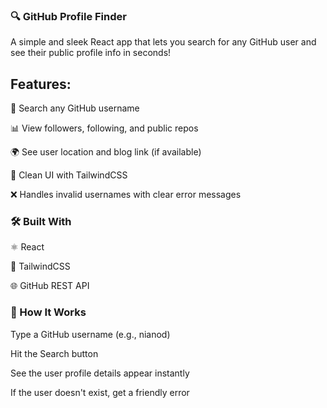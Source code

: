  ### 🔍 GitHub Profile Finder

A simple and sleek React app that lets you search for any GitHub user and see their public profile info in seconds!

## Features:
🔎 Search any GitHub username

📊 View followers, following, and public repos

🌍 See user location and blog link (if available)

🎨 Clean UI with TailwindCSS

❌ Handles invalid usernames with clear error messages


### 🛠️ Built With
⚛️ React

💅 TailwindCSS

🌐 GitHub REST API


### 🧠 How It Works
Type a GitHub username (e.g., nianod)

Hit the Search button

See the user profile details appear instantly

If the user doesn't exist, get a friendly error